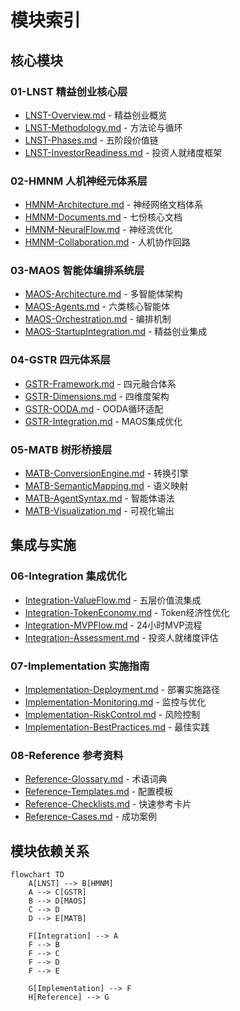 
# 模块索引

## 核心模块

### 01-LNST 精益创业核心层
- [LNST-Overview.md](../modules/01-LNST/LNST-Overview.md) - 精益创业概览
- [LNST-Methodology.md](../modules/01-LNST/LNST-Methodology.md) - 方法论与循环
- [LNST-Phases.md](../modules/01-LNST/LNST-Phases.md) - 五阶段价值链
- [LNST-InvestorReadiness.md](../modules/01-LNST/LNST-InvestorReadiness.md) - 投资人就绪度框架

### 02-HMNM 人机神经元体系层
- [HMNM-Architecture.md](../modules/02-HMNM/HMNM-Architecture.md) - 神经网络文档体系
- [HMNM-Documents.md](../modules/02-HMNM/HMNM-Documents.md) - 七份核心文档
- [HMNM-NeuralFlow.md](../modules/02-HMNM/HMNM-NeuralFlow.md) - 神经流优化
- [HMNM-Collaboration.md](../modules/02-HMNM/HMNM-Collaboration.md) - 人机协作回路

### 03-MAOS 智能体编排系统层
- [MAOS-Architecture.md](../modules/03-MAOS/MAOS-Architecture.md) - 多智能体架构
- [MAOS-Agents.md](../modules/03-MAOS/MAOS-Agents.md) - 六类核心智能体
- [MAOS-Orchestration.md](../modules/03-MAOS/MAOS-Orchestration.md) - 编排机制
- [MAOS-StartupIntegration.md](../modules/03-MAOS/MAOS-StartupIntegration.md) - 精益创业集成

### 04-GSTR 四元体系层
- [GSTR-Framework.md](../modules/04-GSTR/GSTR-Framework.md) - 四元融合体系
- [GSTR-Dimensions.md](../modules/04-GSTR/GSTR-Dimensions.md) - 四维度架构
- [GSTR-OODA.md](../modules/04-GSTR/GSTR-OODA.md) - OODA循环适配
- [GSTR-Integration.md](../modules/04-GSTR/GSTR-Integration.md) - MAOS集成优化

### 05-MATB 树形桥接层
- [MATB-ConversionEngine.md](../modules/05-MATB/MATB-ConversionEngine.md) - 转换引擎
- [MATB-SemanticMapping.md](../modules/05-MATB/MATB-SemanticMapping.md) - 语义映射
- [MATB-AgentSyntax.md](../modules/05-MATB/MATB-AgentSyntax.md) - 智能体语法
- [MATB-Visualization.md](../modules/05-MATB/MATB-Visualization.md) - 可视化输出

## 集成与实施

### 06-Integration 集成优化
- [Integration-ValueFlow.md](../modules/06-Integration/Integration-ValueFlow.md) - 五层价值流集成
- [Integration-TokenEconomy.md](../modules/06-Integration/Integration-TokenEconomy.md) - Token经济性优化
- [Integration-MVPFlow.md](../modules/06-Integration/Integration-MVPFlow.md) - 24小时MVP流程
- [Integration-Assessment.md](../modules/06-Integration/Integration-Assessment.md) - 投资人就绪度评估

### 07-Implementation 实施指南
- [Implementation-Deployment.md](../modules/07-Implementation/Implementation-Deployment.md) - 部署实施路径
- [Implementation-Monitoring.md](../modules/07-Implementation/Implementation-Monitoring.md) - 监控与优化
- [Implementation-RiskControl.md](../modules/07-Implementation/Implementation-RiskControl.md) - 风险控制
- [Implementation-BestPractices.md](../modules/07-Implementation/Implementation-BestPractices.md) - 最佳实践

### 08-Reference 参考资料
- [Reference-Glossary.md](../modules/08-Reference/Reference-Glossary.md) - 术语词典
- [Reference-Templates.md](../modules/08-Reference/Reference-Templates.md) - 配置模板
- [Reference-Checklists.md](../modules/08-Reference/Reference-Checklists.md) - 快速参考卡片
- [Reference-Cases.md](../modules/08-Reference/Reference-Cases.md) - 成功案例

## 模块依赖关系

```mermaid
flowchart TD
    A[LNST] --> B[HMNM]
    A --> C[GSTR]
    B --> D[MAOS]
    C --> D
    D --> E[MATB]
    
    F[Integration] --> A
    F --> B
    F --> C
    F --> D
    F --> E
    
    G[Implementation] --> F
    H[Reference] --> G
```
